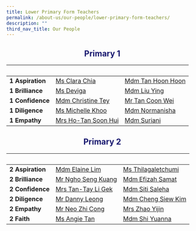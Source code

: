 ```yaml
---
title: Lower Primary Form Teachers
permalink: /about-us/our-people/lower-primary-form-teachers/
description: ""
third_nav_title: Our People
---
```

<h2 style="color:midnightblue; text-align:center;">Primary 1</h2>

|&nbsp; |&nbsp; |&nbsp;|
| -------- | -------- | -------- |
|<strong>1 Aspiration</strong>|[Ms Clara Chia](mailto:chia_min_clara@moe.edu.sg)|[Mdm Tan Hoon Hoon](mailto:tan_hoon_hoon_b@moe.edu.sg)|
<strong>1 Brilliance</strong>|[Ms Deviga](mailto:s_deviga@moe.edu.sg)|[Mdm Liu Ying](liu_ying@schools.gov.sg)|
|<strong>1 Confidence</strong>|[Mdm Christine Tey](mailto:tey_sew_keng@moe.edu.sg)|[Mr Tan Coon Wei](mailto:tan_coon_wei.moe.edu.sg)|
|<strong>1 Diligence</strong>|[Ms Michelle Khoo](mailto:khoo_wei_lin_michelle@moe.edu.sg)|[Mdm Normanisha](mailto:normanisha_sarmani@schools.gov.sg)|
|<strong>1 Empathy</strong>|[Mrs Ho-Tan Soon Hui](mailto:tan_soon_hui_a@moe.edu.sg)|[Mdm Suriani](mailto:suriani_abdul_bakri@moe.edu.sg)|

<h2 style="color:midnightblue; text-align:center;">Primary 2</h2>

|&nbsp; |&nbsp; |&nbsp;|
| -------- | -------- | -------- |
|<strong>2 Aspiration</strong>|[Mdm Elaine Lim](mailto:Lim_HUI_MIN_C@moe.edu.sg)|[Ms Thilagaletchumi](mailto:thilagaletchumi_krishnamoorthi@moe.edu.sg)|
|<strong>2 Brilliance</strong>|[Mr Ngho Seng Kuang](mailto:ngho_seng_kuang@moe.edu.sg)|[Mdm Efizah Samat](mailto:efizah_samat@moe.edu.sg)|
|<strong>2 Confidence</strong>|[Mrs Tan-Tay Li Gek](mailto:tay_li_gek@moe.edu.sg)|[Mdm Siti Saleha](mailto:siti_saleha_zainal_abidin@moe.edu.sg)
|<strong>2 Diligence</strong>|[Mr Danny Leong](mailto:danny_leong_weng_keong@moe.edu.sg)|[Mdm Cheng Siew Kim](mailto:cheng_siew_kim@moe.edu.sg)|
|<strong>2 Empathy</strong>|[Mr Neo Zhi Cong](mailto:neo_zhi_cong@moe.edu.sg)|[Mrs Zhao Yijin](mailto:zhao_yijin@moe.edu.sg)|
|<strong>2 Faith</strong>|[Ms Angie Tan](mailto:tan_siqi_angie@moe.edu.sg)|[Mdm Shi Yuanna](mailto:shi_yuanna@moe.edu.sg)|